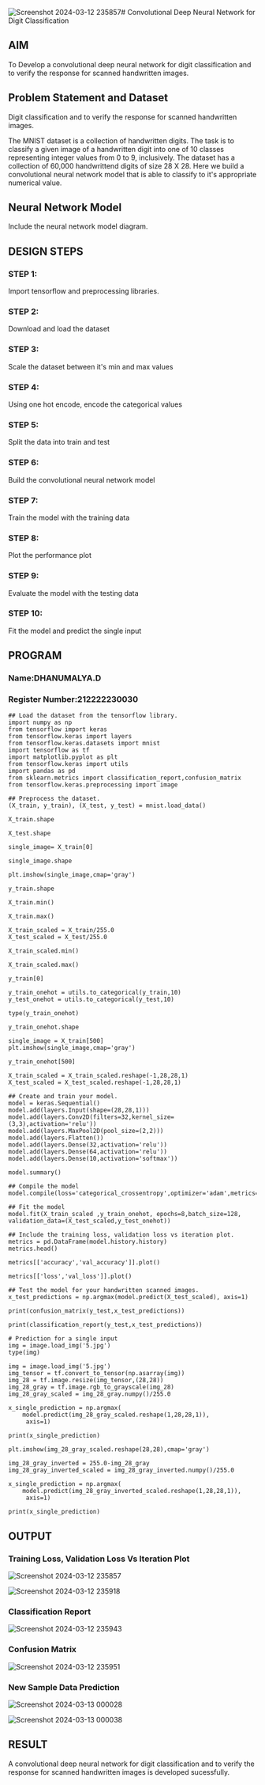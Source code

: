 ![Screenshot 2024-03-12 235857](https://github.com/Dhanudhanaraj/mnist-classification/assets/119218812/a114cd93-8185-4cb4-a011-4dfac02830c5)# Convolutional Deep Neural Network for Digit Classification

## AIM
To Develop a convolutional deep neural network for digit classification and to verify the response for scanned handwritten images.

## Problem Statement and Dataset
Digit classification and to verify the response for scanned handwritten images.

The MNIST dataset is a collection of handwritten digits. The task is to classify a given image of a handwritten digit into one of 10 classes representing integer values from 0 to 9, inclusively. The dataset has a collection of 60,000 handwrittend digits of size 28 X 28. Here we build a convolutional neural network model that is able to classify to it's appropriate numerical value.
## Neural Network Model

Include the neural network model diagram.

## DESIGN STEPS

### STEP 1:
Import tensorflow and preprocessing libraries.
### STEP 2:
Download and load the dataset
### STEP 3:
Scale the dataset between it's min and max values
### STEP 4:
Using one hot encode, encode the categorical values
### STEP 5:
Split the data into train and test
### STEP 6:
Build the convolutional neural network model
### STEP 7:
Train the model with the training data
### STEP 8:
Plot the performance plot
### STEP 9:
Evaluate the model with the testing data
### STEP 10:
Fit the model and predict the single input

## PROGRAM

### Name:DHANUMALYA.D
### Register Number:212222230030
```
## Load the dataset from the tensorflow library.
import numpy as np
from tensorflow import keras
from tensorflow.keras import layers
from tensorflow.keras.datasets import mnist
import tensorflow as tf
import matplotlib.pyplot as plt
from tensorflow.keras import utils
import pandas as pd
from sklearn.metrics import classification_report,confusion_matrix
from tensorflow.keras.preprocessing import image

## Preprocess the dataset.
(X_train, y_train), (X_test, y_test) = mnist.load_data()
     
X_train.shape

X_test.shape

single_image= X_train[0]
     
single_image.shape

plt.imshow(single_image,cmap='gray')

y_train.shape

X_train.min()

X_train.max()

X_train_scaled = X_train/255.0
X_test_scaled = X_test/255.0

X_train_scaled.min()

X_train_scaled.max()

y_train[0]

y_train_onehot = utils.to_categorical(y_train,10)
y_test_onehot = utils.to_categorical(y_test,10)

type(y_train_onehot)

y_train_onehot.shape

single_image = X_train[500]
plt.imshow(single_image,cmap='gray')

y_train_onehot[500]

X_train_scaled = X_train_scaled.reshape(-1,28,28,1)
X_test_scaled = X_test_scaled.reshape(-1,28,28,1)

## Create and train your model.
model = keras.Sequential()
model.add(layers.Input(shape=(28,28,1)))
model.add(layers.Conv2D(filters=32,kernel_size=(3,3),activation='relu'))
model.add(layers.MaxPool2D(pool_size=(2,2)))
model.add(layers.Flatten())
model.add(layers.Dense(32,activation='relu'))
model.add(layers.Dense(64,activation='relu'))
model.add(layers.Dense(10,activation='softmax'))

model.summary()

## Compile the model
model.compile(loss='categorical_crossentropy',optimizer='adam',metrics='accuracy')

## Fit the model    
model.fit(X_train_scaled ,y_train_onehot, epochs=8,batch_size=128, validation_data=(X_test_scaled,y_test_onehot))

## Include the training loss, validation loss vs iteration plot.
metrics = pd.DataFrame(model.history.history)
metrics.head()

metrics[['accuracy','val_accuracy']].plot()

metrics[['loss','val_loss']].plot()

## Test the model for your handwritten scanned images.
x_test_predictions = np.argmax(model.predict(X_test_scaled), axis=1)

print(confusion_matrix(y_test,x_test_predictions))

print(classification_report(y_test,x_test_predictions))

# Prediction for a single input
img = image.load_img('5.jpg')
type(img)

img = image.load_img('5.jpg')
img_tensor = tf.convert_to_tensor(np.asarray(img))
img_28 = tf.image.resize(img_tensor,(28,28))
img_28_gray = tf.image.rgb_to_grayscale(img_28)
img_28_gray_scaled = img_28_gray.numpy()/255.0
     
x_single_prediction = np.argmax(
    model.predict(img_28_gray_scaled.reshape(1,28,28,1)),
     axis=1)

print(x_single_prediction)

plt.imshow(img_28_gray_scaled.reshape(28,28),cmap='gray')

img_28_gray_inverted = 255.0-img_28_gray
img_28_gray_inverted_scaled = img_28_gray_inverted.numpy()/255.0
     
x_single_prediction = np.argmax(
    model.predict(img_28_gray_inverted_scaled.reshape(1,28,28,1)),
     axis=1)

print(x_single_prediction)
```

## OUTPUT

### Training Loss, Validation Loss Vs Iteration Plot
![Screenshot 2024-03-12 235857](https://github.com/Dhanudhanaraj/mnist-classification/assets/119218812/ee58f090-6d87-4e29-b319-81efb799331b)

![Screenshot 2024-03-12 235918](https://github.com/Dhanudhanaraj/mnist-classification/assets/119218812/ef020a2b-795e-4904-ad85-d8888b96438f)


### Classification Report
![Screenshot 2024-03-12 235943](https://github.com/Dhanudhanaraj/mnist-classification/assets/119218812/3ca6eb5c-60d6-4959-a7ba-87ae7a03e7a5)

### Confusion Matrix
![Screenshot 2024-03-12 235951](https://github.com/Dhanudhanaraj/mnist-classification/assets/119218812/a5ac4931-fc42-4675-b971-7433c71ad466)

### New Sample Data Prediction
![Screenshot 2024-03-13 000028](https://github.com/Dhanudhanaraj/mnist-classification/assets/119218812/b916d8e5-e895-4128-b4b2-585661adfbc9)

![Screenshot 2024-03-13 000038](https://github.com/Dhanudhanaraj/mnist-classification/assets/119218812/799251f8-ad91-4ec0-b857-87c036e810ba)

## RESULT
A convolutional deep neural network for digit classification and to verify the response for scanned handwritten images is developed sucessfully.
